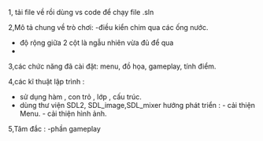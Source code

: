 1, tải file về rồi dùng vs code để chạy file .sln

2,Mô tả chung về trò chơi: 
-điều kiển chim qua các ống nước.
- độ rộng giữa 2 cột là ngẫu nhiên vừa đủ để qua
- 
3,các chức năng đã cài đặt: menu, đồ họa, gameplay, tính điểm.

4,các kĩ thuật lập trình : 
- sử dụng hàm , con trỏ , lớp , cấu trúc.
- dùng thư viện SDL2, SDL_image,SDL_mixer
hướng phát triển : - cải thiện Menu. 
                   - cải thiện hình ảnh.
                   
5,Tâm đắc : -phần gameplay
